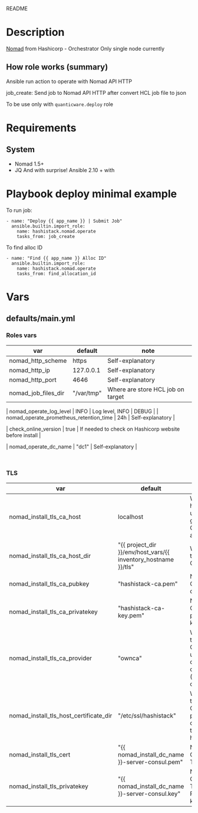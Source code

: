 README
# Description
[Nomad](https://nomadproject.io/) from Hashicorp - Orchestrator
Only single node currently


## How role works (summary)

Ansible run action to operate with Nomad API HTTP

job_create: Send job to Nomad API HTTP after convert HCL job file to json

To be use only with `quanticware.deploy` role

# Requirements

## System
* Nomad 1.5+
* JQ
And with surprise! Ansible 2.10 + with

# Playbook deploy minimal example

To run job:

```
- name: "Deploy {{ app_name }} | Submit Job"
  ansible.builtin.import_role:
    name: hashistack.nomad.operate
    tasks_from: job_create
```

To find alloc ID
```
- name: "Find {{ app_name }} Alloc ID"
  ansible.builtin.import_role:
    name: hashistack.nomad.operate
    tasks_from: find_allocation_id
```

# Vars

## defaults/main.yml

### Roles vars

| var | default | note |
| --- | --- | --- |
| nomad\_http\_scheme | https | Self-explanatory |
| nomad\_http\_ip | 127.0.0.1 | Self-explanatory |
| nomad\_http\_port | 4646 | Self-explanatory |
| nomad\_job\_files\_dir | "/var/tmp" | Where are store HCL job on target |

| nomad\_operate\_log\_level | INFO | Log level, INFO | DEBUG |
| nomad\_operate\_prometheus\_retention\_time | 24h | Self-explanatory |

| check\_online\_version |  true | If needed to check on Hashicorp website before install |

| nomad\_operate\_dc\_name |  "dc1" | Self-explanatory |

&nbsp;
### TLS
| var | default | note |
| --- | --- | --- |
| nomad\_install\_tls\_ca\_host | localhost | Which host will use to generate CA authority |
| nomad\_install\_tls\_ca\_host\_dir |  "\{\{ project\_dir \}\}/env/host\_vars/\{\{ inventory\_hostname \}\}/tls" | Where to put CA keys |
| nomad\_install\_tls\_ca\_pubkey |  "hashistack-ca.pem" | Name of CA cerficate |
| nomad\_install\_tls\_ca\_privatekey |  "hashistack-ca-key.pem" | Name of CA private key |
| nomad\_install\_tls\_ca\_provider |  "ownca" | Which type of CA will use to create cert (don't change) |
| nomad\_install\_tls\_host\_certificate\_dir |  "/etc/ssl/hashistack" | Where to put CA pubey on target host |
| nomad\_install\_tls\_cert |  "\{\{ nomad\_install\_dc\_name \}\}-server-consul.pem" | Name of Consul TLS Cert |
| nomad\_install\_tls\_privatekey |  "\{\{ nomad\_install\_dc\_name \}\}-server-consul.key" | Name of Consul TLS Private key |
